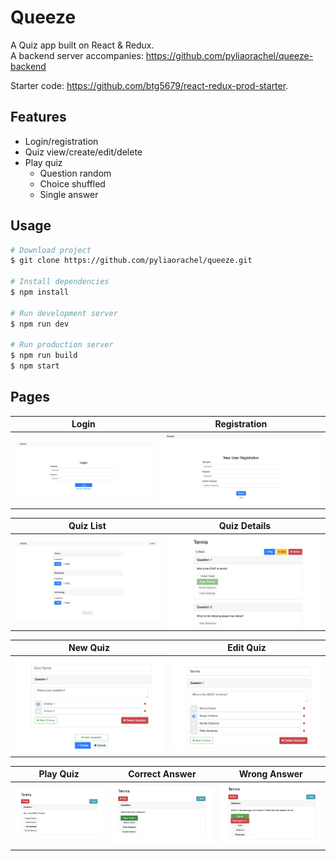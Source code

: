 # Queeze

A Quiz app built on React &amp; Redux.  
A backend server accompanies: https://github.com/pyliaorachel/queeze-backend

Starter code: https://github.com/btg5679/react-redux-prod-starter.

## Features

- Login/registration
- Quiz view/create/edit/delete
- Play quiz
  - Question random
  - Choice shuffled
  - Single answer

## Usage

```bash
# Download project
$ git clone https://github.com/pyliaorachel/queeze.git

# Install dependencies
$ npm install

# Run development server
$ npm run dev

# Run production server
$ npm run build
$ npm start
```

## Pages

Login                      |  Registration
:-------------------------:|:-------------------------:
![](./img/login.png)       |  ![](./img/registration.png)

Quiz List                  |  Quiz Details
:-------------------------:|:-------------------------:
![](./img/quiz_list.png)   |  ![](./img/quiz.png)

New Quiz                   |  Edit Quiz
:-------------------------:|:-------------------------:
![](./img/new_quiz.png)    |  ![](./img/edit_quiz.png)

Play Quiz                  |  Correct Answer           |  Wrong Answer
:-------------------------:|:-------------------------:|:-------------------------:
![](./img/play_init.png)   |![](./img/play_correct.png)|  ![](./img/play_wrong.png)
